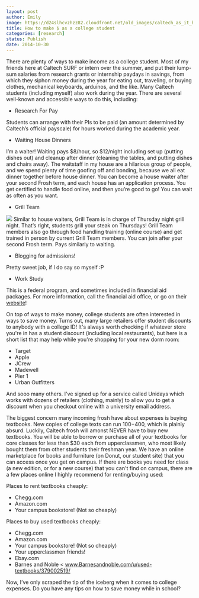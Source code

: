 ```yaml
---
layout: post
author: Emily
image: https://d24slhcvzhzz82.cloudfront.net/old_images/caltech_as_it_happens/6a0105349b8251970b01b8d0835e09970c.jpg
title: How to make $ as a college student 
categories: [research]
status: Publish
date: 2014-10-30
---
```



There are plenty of ways to make income as a college student. Most of my friends here at Caltech SURF or intern over the summer, and put their lump-sum salaries from research grants or internship paydays in savings, from which they siphon money during the year for eating out, traveling, or buying clothes, mechanical keyboards, arduinos, and the like. Many Caltech students (including myself) also work during the year. There are several well-known and accessible ways to do this, including:

- Research For Pay

Students can arrange with their PIs to be paid (an amount determined by Caltech’s official payscale) for hours worked during the academic year.

- Waiting House Dinners

I’m a waiter! Waiting pays $8/hour, so $12/night including set up (putting dishes out) and cleanup after dinner (cleaning the tables, and putting dishes and chairs away). The waitstaff in my house are a hilarious group of people, and we spend plenty of time goofing off and bonding, because we all eat dinner together before house dinner. You can become a house waiter after your second Frosh term, and each house has an application process. You get certified to handle food online, and then you’re good to go! You can wait as often as you want.

- Grill Team


![](https://d24slhcvzhzz82.cloudfront.net/old_images/caltech_as_it_happens/6a0105349b8251970b01b7c6f94d4c970b.jpg)
Similar to house waiters, Grill Team is in charge of Thursday night grill night. That’s right, students grill your steak on Thursdays! Grill Team members also go through food handling training (online course) and get trained in person by current Grill Team members. You can join after your second Frosh term. Pays similarly to waiting.

- Blogging for admissions!

Pretty sweet job, if I do say so myself :P

- Work Study

This is a federal program, and sometimes included in financial aid packages. For more information, call the financial aid office, or go on their [website](www.finaid.caltech.edu)!

On top of ways to make money, college students are often interested in ways to save money. Turns out, many large retailers offer student discounts to anybody with a college ID! It's always worth checking if whatever store you're in has a student discount (including local restaurants), but here is a short list that may help while you're shopping for your new dorm room:

- Target
- Apple
- JCrew
- Madewell
- Pier 1
- Urban Outfitters

And sooo many others. I've signed up for a service called Unidays which works with dozens of retailers (clothing, mainly) to allow you to get a discount when you checkout online with a university email address.

The biggest concern many incoming frosh have about expenses is buying textbooks. New copies of college texts can run $100-$400, which is plainly absurd. Luckily, Caltech frosh will amonst NEVER have to buy new textbooks. You will be able to borrow or purchase all of your textbooks for core classes for less than $30 each from upperclassmen, who most likely bought them from other students their freshman year. We have an online marketplace for books and furniture (on Donut, our student site) that you can access once you get on campus. If there are books you need for class (a new edition, or for a new course) that you can't find on campus, there are a few places online I highly recommend for renting/buying used:

Places to rent textbooks cheaply:

- Chegg.com
- Amazon.com
- Your campus bookstore! (Not so cheaply)

Places to buy used textbooks cheaply:

- Chegg.com
- Amazon.com
- Your campus bookstore! (Not so cheaply)
- Your upperclassmen friends!
- Ebay.com
- Barnes and Noble &lt; www.Barnesandnoble.com/u/used-textbooks/379002519/

Now, I’ve only scraped the tip of the iceberg when it comes to college expenses. Do you have any tips on how to save money while in school?

